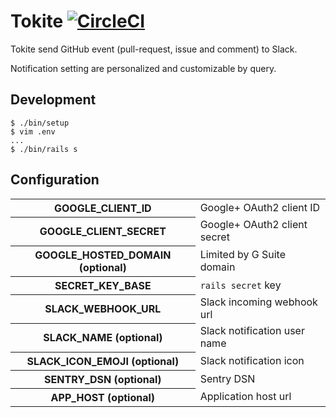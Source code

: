 # Tokite [![CircleCI](https://circleci.com/gh/hogelog/tokite.svg?style=svg)](https://circleci.com/gh/hogelog/tokite)

Tokite send GitHub event (pull-request, issue and comment) to Slack.
 
Notification setting are personalized and customizable by query.

## Development
```console
$ ./bin/setup
$ vim .env
...
$ ./bin/rails s
```

## Configuration
<table>
<tr><th>GOOGLE_CLIENT_ID</th><td>Google+ OAuth2 client ID</td></tr>
<tr><th>GOOGLE_CLIENT_SECRET</th><td>Google+ OAuth2 client secret</td></tr>
<tr><th>GOOGLE_HOSTED_DOMAIN (optional)</th><td>Limited by G Suite domain</td></tr>
<tr><th>SECRET_KEY_BASE</th><td><code>rails secret</code> key</td></tr>
<tr><th>SLACK_WEBHOOK_URL</th><td>Slack incoming webhook url</td></tr>
<tr><th>SLACK_NAME (optional)</th><td>Slack notification user name</td></tr>
<tr><th>SLACK_ICON_EMOJI (optional)</th><td>Slack notification icon</td></tr>
<tr><th>SENTRY_DSN (optional)</th><td>Sentry DSN</td></tr>
<tr><th>APP_HOST (optional)</th><td>Application host url</td></tr>
</table>
